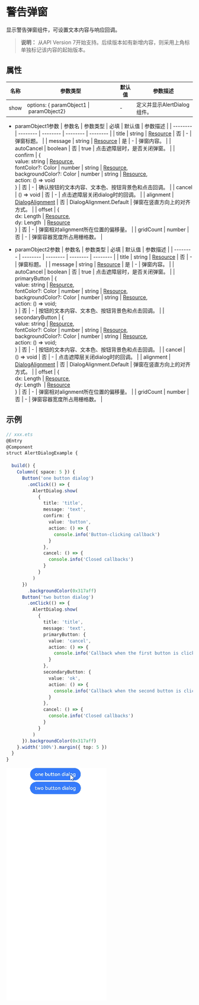 # 警告弹窗

显示警告弹窗组件，可设置文本内容与响应回调。

>  **说明：**
> 从API Version 7开始支持。后续版本如有新增内容，则采用上角标单独标记该内容的起始版本。


## 属性

| 名称 | 参数类型 | 默认值 | 参数描述 |
| -------- | -------- | -------- | -------- |
| show | options:&nbsp;{&nbsp;paramObject1&nbsp;\|&nbsp;paramObject2} | - | 定义并显示AlertDialog组件。 |

- paramObject1参数
  | 参数名 | 参数类型 | 必填 | 默认值 | 参数描述 |
  | -------- | -------- | -------- | -------- | -------- |
  | title | string&nbsp;\|&nbsp;[Resource](../../ui/ts-types.md#resource类型) | 否 | - | 弹窗标题。 |
  | message | string&nbsp;\|&nbsp;[Resource](../../ui/ts-types.md#resource类型) | 是 | - | 弹窗内容。 |
  | autoCancel | boolean | 否 | true | 点击遮障层时，是否关闭弹窗。 |
  | confirm | {<br/>value:&nbsp;string&nbsp;\|&nbsp;[Resource](../../ui/ts-types.md#resource类型),<br/>fontColor?:&nbsp;Color&nbsp;\|&nbsp;number&nbsp;\|&nbsp;string&nbsp;\|&nbsp;[Resource](../../ui/ts-types.md#resource类型),<br/>backgroundColor?:&nbsp;Color&nbsp;\|&nbsp;number&nbsp;\|&nbsp;string&nbsp;\|&nbsp;[Resource](../../ui/ts-types.md#resource类型),<br/>action:&nbsp;()&nbsp;=&gt;&nbsp;void<br/>} | 否 | - | 确认按钮的文本内容、文本色、按钮背景色和点击回调。 |
  | cancel | ()&nbsp;=&gt;&nbsp;void | 否 | - | 点击遮障层关闭dialog时的回调。 |
  | alignment | [DialogAlignment](ts-methods-custom-dialog-box.md) | 否 | DialogAlignment.Default | 弹窗在竖直方向上的对齐方式。 |
  | offset | {<br/>dx:&nbsp;Length&nbsp;\|&nbsp;[Resource](../../ui/ts-types.md#resource类型),<br/>dy:&nbsp;Length&nbsp;&nbsp;\|&nbsp;[Resource](../../ui/ts-types.md#resource类型)<br/>} | 否 | - | 弹窗相对alignment所在位置的偏移量。 |
  | gridCount | number | 否 | - | 弹窗容器宽度所占用栅格数。 |

- paramObject2参数
  | 参数名 | 参数类型 | 必填 | 默认值 | 参数描述 |
  | -------- | -------- | -------- | -------- | -------- |
  | title | string&nbsp;\|&nbsp;[Resource](../../ui/ts-types.md#resource类型) | 否 | - | 弹窗标题。 |
  | message | string&nbsp;\|&nbsp;[Resource](../../ui/ts-types.md#resource类型) | 是 | - | 弹窗内容。 |
  | autoCancel | boolean | 否 | true | 点击遮障层时，是否关闭弹窗。 |
  | primaryButton | {<br/>value:&nbsp;string&nbsp;\|&nbsp;[Resource](../../ui/ts-types.md#resource类型),<br/>fontColor?:&nbsp;Color&nbsp;\|&nbsp;number&nbsp;\|&nbsp;string&nbsp;\|&nbsp;[Resource](../../ui/ts-types.md#resource类型),<br/>backgroundColor?:&nbsp;Color&nbsp;\|&nbsp;number&nbsp;\|&nbsp;string&nbsp;\|&nbsp;[Resource](../../ui/ts-types.md#resource类型),<br/>action:&nbsp;()&nbsp;=&gt;&nbsp;void;<br/>} | 否 | - | 按钮的文本内容、文本色、按钮背景色和点击回调。 |
  | secondaryButton | {<br/>value:&nbsp;string&nbsp;\|&nbsp;[Resource](../../ui/ts-types.md#resource类型),<br/>fontColor?:&nbsp;Color&nbsp;\|&nbsp;number&nbsp;\|&nbsp;string&nbsp;\|&nbsp;[Resource](../../ui/ts-types.md#resource类型),<br/>backgroundColor?:&nbsp;Color&nbsp;\|&nbsp;number&nbsp;\|&nbsp;string&nbsp;\|&nbsp;[Resource](../../ui/ts-types.md#resource类型),<br/>action:&nbsp;()&nbsp;=&gt;&nbsp;void;<br/>} | 否 | - | 按钮的文本内容、文本色、按钮背景色和点击回调。 |
  | cancel | ()&nbsp;=&gt;&nbsp;void | 否 | - | 点击遮障层关闭dialog时的回调。 |
  | alignment | [DialogAlignment](ts-methods-custom-dialog-box.md) | 否 | DialogAlignment.Default | 弹窗在竖直方向上的对齐方式。 |
  | offset | {<br/>dx:&nbsp;Length&nbsp;\|&nbsp;[Resource](../../ui/ts-types.md#resource类型),<br/>dy:&nbsp;Length&nbsp;&nbsp;\|&nbsp;[Resource](../../ui/ts-types.md#resource类型)<br/>} | 否 | - | 弹窗相对alignment所在位置的偏移量。 |
  | gridCount | number | 否 | - | 弹窗容器宽度所占用栅格数。 |


## 示例

```ts
// xxx.ets
@Entry
@Component
struct AlertDialogExample {
  
  build() {
    Column({ space: 5 }) {
      Button('one button dialog')
        .onClick(() => {
          AlertDialog.show(
            {
              title: 'title',
              message: 'text',
              confirm: {
                value: 'button',
                action: () => {
                  console.info('Button-clicking callback')
                }
              },
              cancel: () => {
                console.info('Closed callbacks')
              }
            }
          )
      })
        .backgroundColor(0x317aff)
      Button('two button dialog')
        .onClick(() => {
          AlertDialog.show(
            {
              title: 'title',
              message: 'text',
              primaryButton: {
                value: 'cancel',
                action: () => {
                  console.info('Callback when the first button is clicked')
                }
              },
              secondaryButton: {
                value: 'ok',
                action: () => {
                  console.info('Callback when the second button is clicked')
                }
              },
              cancel: () => {
                console.info('Closed callbacks')
              }
            }
          )
      }).backgroundColor(0x317aff)
    }.width('100%').margin({ top: 5 })
  }
}
```

![zh-cn_image_0000001174582844](figures/zh-cn_image_0000001174582844.gif)

